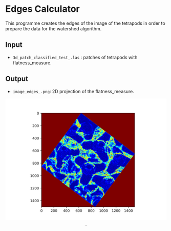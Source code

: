 # Edges Calculator

This programme creates the edges of the image of the tetrapods in order to prepare the data for the watershed algorithm. 

## Input 

- `3d_patch_classified_test_.las` : patches of tetrapods with flatness_measure.  

## Output 

- `image_edges_.png`: 2D projection of the flatness_measure.  

<p align="center">
    <img src="image_edges_1.png" alt="screenshot">. 
</p> 
